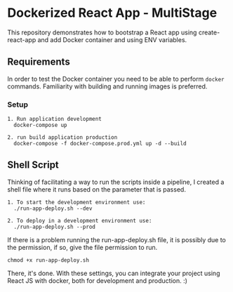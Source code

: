 # Dockerized React App - MultiStage

This repository demonstrates how to bootstrap a React app using create-react-app and add Docker container and using ENV variables.

## Requirements
In order to test the Docker container you need to be able to perform `docker` commands. Familiarity with building and running images is preferred.

### Setup
```
1. Run application development
  docker-compose up

2. run build application production
  docker-compose -f docker-compose.prod.yml up -d --build
```

## Shell Script

Thinking of facilitating a way to run the scripts inside a pipeline, I created a shell file where it runs based on the parameter that is passed.

```
1. To start the development environment use:
  ./run-app-deploy.sh --dev

2. To deploy in a development environment use:
  ./run-app-deploy.sh --prod
```

If there is a problem running the run-app-deploy.sh file, it is possibly due to the permission, if so, give the file permission to run.

```
chmod +x run-app-deploy.sh
```

There, it's done. With these settings, you can integrate your project using React JS with docker, both for development and production. :)